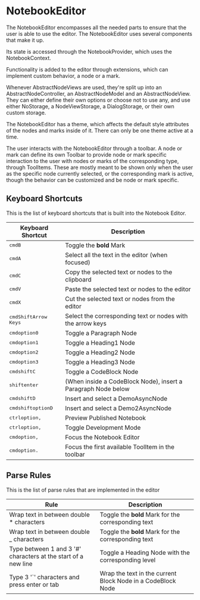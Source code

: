 # NotebookEditor

The NotebookEditor encompasses all the needed parts to ensure that the user is
able to use the editor. The NotebookEditor uses several components that make it up.

Its state is accessed through the NotebookProvider, which uses the NotebookContext.

Functionality is added to the editor through extensions, which can implement custom
behavior, a node or a mark.

Whenever AbstractNodeViews are used, they're split up into an AbstractNodeController,
an AbstractNodeModel and an AbstractNodeView. They can either define their own
options or choose not to use any, and use either NoStorage, a NodeViewStorage,
a DialogStorage, or their own custom storage.

The NotebookEditor has a theme, which affects the default style attributes of the
nodes and marks inside of it. There can only be one theme active at a time.

The user interacts with the NotebookEditor through a toolbar. A node or mark can
define its own Toolbar to provide node or mark specific interaction to the user
with nodes or marks of the corresponding type, through ToolItems.
These are mostly meant to be shown only when the user as the specific node
currently selected, or the corresponding mark is active, though the behavior can
be customized and be node or mark specific.

## Keyboard Shortcuts
This is the list of keyboard shortcuts that is built into the Notebook Editor.

| Keyboard Shortcut                                           | Description                                                    |
| ----------------------------------------------------------- | -------------------------------------------------------------- |
| <kbd>cmd</kbd><kbd>B</kbd>                                  | Toggle the **bold** Mark                                       |
| <kbd>cmd</kbd><kbd>A</kbd>                                  | Select all the text in the editor (when focused)               |
| <kbd>cmd</kbd><kbd>C</kbd>                                  | Copy the selected text or nodes to the clipboard               |
| <kbd>cmd</kbd><kbd>V</kbd>                                  | Paste the selected text or nodes to the editor                 |
| <kbd>cmd</kbd><kbd>X</kbd>                                  | Cut the selected text or nodes from the editor                 |
| <kbd>cmd</kbd><kbd>Shift</kbd><kbd>Arrow Keys</kbd>         | Select the corresponding text or nodes with the arrow keys     |
| <kbd>cmd</kbd><kbd>option</kbd><kbd>0</kbd>                 | Toggle a Paragraph Node                                        |
| <kbd>cmd</kbd><kbd>option</kbd><kbd>1</kbd>                 | Toggle a Heading1 Node                                         |
| <kbd>cmd</kbd><kbd>option</kbd><kbd>2</kbd>                 | Toggle a Heading2 Node                                         |
| <kbd>cmd</kbd><kbd>option</kbd><kbd>3</kbd>                 | Toggle a Heading3 Node                                         |
| <kbd>cmd</kbd><kbd>shift</kbd><kbd>C</kbd>                  | Toggle a CodeBlock Node                                        |
| <kbd>shift</kbd><kbd>enter</kbd>                            | (When inside a CodeBlock Node), insert a Paragraph Node below  |
| <kbd>cmd</kbd><kbd>shift</kbd><kbd>D</kbd>                  | Insert and select a DemoAsyncNode                              |
| <kbd>cmd</kbd><kbd>shift</kbd><kbd>option</kbd><kbd>D</kbd> | Insert and select a Demo2AsyncNode                             |
| <kbd>ctrl</kbd><kbd>option</kbd><kbd>,</kbd>                | Preview Published Notebook                                      |
| <kbd>ctrl</kbd><kbd>option</kbd><kbd>,</kbd>                | Toggle Development Mode                                        |
| <kbd>cmd</kbd><kbd>option</kbd><kbd>,</kbd>                 | Focus the Notebook Editor                                       |
| <kbd>cmd</kbd><kbd>option</kbd><kbd>.</kbd>                 | Focus the first available ToolItem in the toolbar              |


## Parse Rules
This is the list of parse rules that are implemented in the editor

| Rule                                                             | Description                                                    |
| ---------------------------------------------------------------- | -------------------------------------------------------------- |
| Wrap text in between double * characters                         | Toggle the **bold** Mark for the corresponding text            |
| Wrap text in between double _ characters                         | Toggle the **bold** Mark for the corresponding text            |
| Type between 1 and 3 '#' characters at the start of a new line   | Toggle a Heading Node with the corresponding level             |
| Type 3 '`' characters and press enter or tab                     | Wrap the text in the current Block Node in a CodeBlock Node    |
